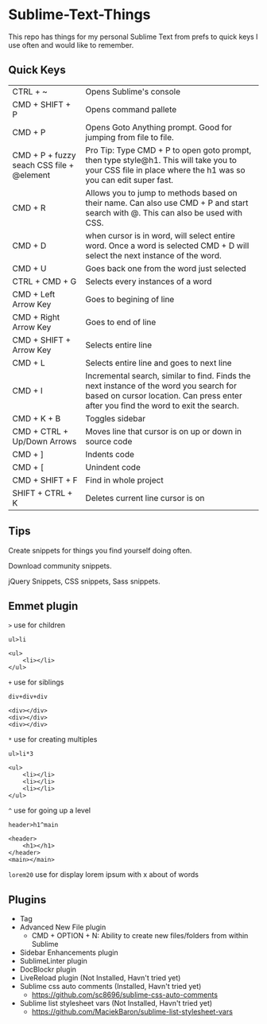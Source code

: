 Sublime-Text-Things
===================

This repo has things for my personal Sublime Text from prefs to quick keys I use often and would like to remember.

## Quick Keys

<table>
    <tr>
        <td>CTRL + ~</td>
        <td>Opens Sublime's console</td>
    </tr>
    <tr>
        <td>CMD + SHIFT + P</td>
        <td>Opens command pallete</td>
    </tr>
    <tr>
        <td>CMD + P</td>
        <td>Opens Goto Anything prompt. Good for jumping from file to file.</td>
    </tr>
    <tr>
        <td>CMD + P + fuzzy seach CSS file + @element</td>
        <td>Pro Tip: Type CMD + P to open goto prompt, then type style@h1. This will take you to your CSS file in place where the h1 was so you can edit super fast.</td>
    </tr>
    <tr>
        <td>CMD + R</td>
        <td>Allows you to jump to methods based on their name. Can also use CMD + P and start search with @. This can also be used with CSS.</td>
    </tr>
    <tr>
        <td>CMD + D</td>
        <td>when cursor is in word, will select entire word. Once a word is selected CMD + D will select the next instance of the word.</td>
    </tr>
    <tr>
        <td>CMD + U</td>
        <td>Goes back one from the word just selected</td>
    </tr>
    <tr>
        <td>CTRL + CMD + G</td>
        <td>Selects every instances of a word</td>
    </tr>      
    <tr>
        <td>CMD + Left Arrow Key</td>
        <td>Goes to begining of line</td>
    </tr>
    <tr>
        <td>CMD + Right Arrow Key</td>
        <td>Goes to end of line</td>
    </tr>
    <tr>
        <td>CMD + SHIFT + Arrow Key</td>
        <td>Selects entire line</td>
    </tr>
    <tr>
        <td>CMD + L</td>
        <td>Selects entire line and goes to next line</td>
    </tr>
    <tr>
        <td>CMD + I</td>
        <td>Incremental search, similar to find. Finds the next instance of the word you search for based on cursor location. Can press enter after you find the word to exit the search.</td>
    </tr>
    <tr>
        <td>CMD + K + B</td>
        <td>Toggles sidebar</td>
    </tr>
    <tr>
        <td>CMD + CTRL + Up/Down Arrows</td>
        <td>Moves line that cursor is on up or down in source code</td>
    </tr>
    <tr>
        <td>CMD + ]</td>
        <td>Indents code</td>
    </tr>
    <tr>
        <td>CMD + [</td>
        <td>Unindent code</td>
    </tr>
    <tr>
        <td>CMD + SHIFT + F</td>
        <td>Find in whole project</td>
    </tr>
    <tr>
        <td>SHIFT + CTRL + K</td>
        <td>Deletes current line cursor is on</td>
    </tr>
</table>

## Tips

Create snippets for things you find yourself doing often.

Download community snippets.

jQuery Snippets, CSS snippets, Sass snippets.


## Emmet plugin

`>`  use for children

`ul>li`
    
    <ul>
        <li></li>
    </ul>

`+`  use for siblings

`div+div+div`

    <div></div>
    <div></div>
    <div></div>

`*`  use for creating multiples

`ul>li*3`
    
    <ul>
        <li></li>
      	<li></li>
      	<li></li>
    </ul>

`^`  use for going up a level

`header>h1^main`

    <header>
	    <h1></h1>
    </header>
    <main></main>

`lorem20` use for display lorem ipsum with x about of words

## Plugins

* Tag
* Advanced New File plugin
  * CMD + OPTION + N: Ability to create new files/folders from within Sublime
* Sidebar Enhancements plugin
* SublimeLinter plugin
* DocBlockr plugin
* LiveReload plugin (Not Installed, Havn't tried yet)
* Sublime css auto comments (Installed, Havn't tried yet)
  * https://github.com/sc8696/sublime-css-auto-comments
* Sublime list stylesheet vars (Not Installed, Havn't tried yet)
  * https://github.com/MaciekBaron/sublime-list-stylesheet-vars
